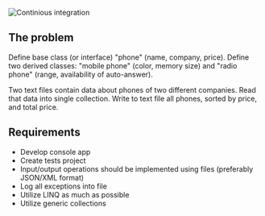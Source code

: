 ![Continious integration](https://github.com/ajukraine/phones-problem/workflows/Continuous%20integration/badge.svg)

## The problem

Define base class (or interface) "phone" (name, company, price). Define two derived classes: "mobile phone" (color, memory size) and "radio phone" (range, availability of auto-answer).

Two text files contain data about phones of two different companies. Read that data into single collection. Write to text file all phones, sorted by price, and total price.

## Requirements

- Develop console app
- Create tests project
- Input/output operations should be implemented using files (preferably JSON/XML format)
- Log all exceptions into file
- Utilize LINQ as much as possible
- Utilize generic collections
